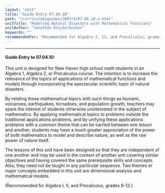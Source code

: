 ```yaml
---
layout: "unit"
title: "Guide Entry 07.04.10"
path: "/curriculum/guides/2007/4/07.04.10.x.html"
unitTitle: "Modeling Natural Disasters with Mathematical Functions"
unitAuthor: "Jonathan Knickerbocker"
keywords: ""
recommendedFor: "Recommended for Algebra I, II, and Precalculus, grades 9-12."
---
```

<body>
<hr/>
<h4>
Guide Entry to 07.04.10:
</h4>
<p>
This unit is designed for New Haven high school math students in an Algebra 1, Algebra 2, or Precalculus course. The intention is to increase the relevance of the topics of applications of mathematical functions and models through incorporating the spectacular scientific topic of natural disasters.
</p>
<p>
By relating these mathematical topics with such things as tsunami, volcanoes, earthquakes, tornadoes, and population growth, teachers may spark the interest of students otherwise uninterested in the subject of mathematics. By applying mathematical topics to problems outside the traditional applications problems, and by unifying these applications problems with a common theme that can be carried between one lesson and another, students may have a much greater appreciation of the power of both mathematics to model and describe nature, as well as the raw power of nature itself.
</p>
<p>
The lessons of this unit have been designed so that they are independent of one another and may be used in the context of another unit covering similar objectives and having covered the same prerequisite skills and concepts. Also, they need not be taught in any particular sequence. Two themes or major concepts embedded in this unit are dimensional analysis and mathematical models.
</p>
<p>
(Recommended for Algebra I, II, and Precalculus, grades 9-12.)
</p>
</body>